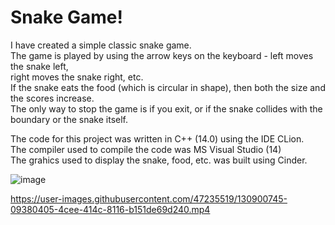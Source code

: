 # Snake Game! 
I have created a simple classic snake game.<br />
The game is played by using the arrow keys on the keyboard - left moves the snake left, <br />
right moves the snake right, etc.<br />
If the snake eats the food (which is circular in shape), then both the size and the scores increase. <br />
The only way to stop the game is if you exit, or if the snake collides with the boundary or the snake itself.<br />
     
The code for this project was written in C++ (14.0) using the IDE CLion. <br />
The compiler used to compile the code was MS Visual Studio (14) <br />
The grahics used to display the snake, food, etc. was built using Cinder. 


![image](https://user-images.githubusercontent.com/47235519/130900726-2a1bfe7b-cf7f-4fca-bdf2-6c16dd14258b.png)


https://user-images.githubusercontent.com/47235519/130900745-09380405-4cee-414c-8116-b151de69d240.mp4



